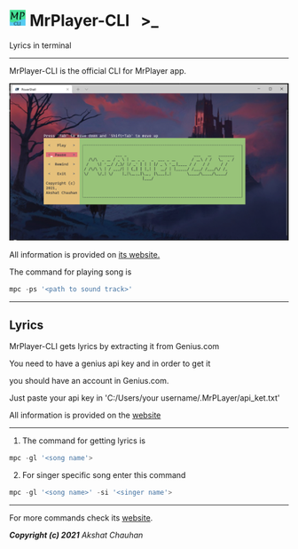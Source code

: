 # <img src="assets\icon.png" width="30"/> MrPlayer-CLI &nbsp; >_

Lyrics in terminal

---

MrPlayer-CLI is the official CLI for MrPlayer app.

![player](assets/player.png)

All information is provided on [its website.](https://AkshatChauhan18.github.io/MrPlayer)

The command for playing song is 
```powershell
mpc -ps '<path to sound track>'
```
---

## Lyrics

MrPlayer-CLI gets lyrics by extracting it from Genius.com

You need to have a genius api key and in order to get it 

you should have an account in Genius.com.

Just paste your api key in 'C:/Users/your username/.MrPLayer/api_ket.txt'

All information is provided on the [website](https://AkshatChauhan18.github.io/MrPlayer)

---
1. The command for getting lyrics is 

```powershell
mpc -gl '<song name'>
```
2. For singer specific song enter this command
```powershell
mpc -gl '<song name>' -si '<singer name'>
```

---

For more commands check its [website](https://AkshatChauhan18.github.io/MrPlayer).

***Copyright (c) 2021*** *Akshat Chauhan*
